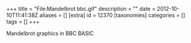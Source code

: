 +++
title = "File:Mandelbrot bbc.gif"
description = ""
date = 2012-10-10T11:41:38Z
aliases = []
[extra]
id = 12370
[taxonomies]
categories = []
tags = []
+++

Mandelbrot graphics in BBC BASIC
